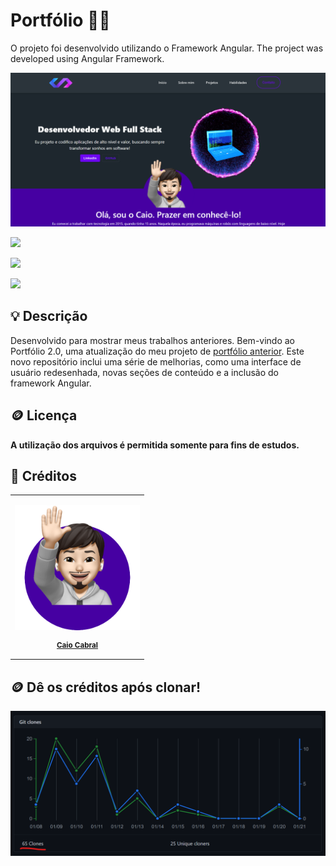 # Portfólio 🧑‍💻

O projeto foi desenvolvido utilizando o Framework Angular. 
The project was developed using Angular Framework.

</div>

 <img src ="./src/assets/images/portfolio.png"/> 

<div style="display: inline">

<a href = "mailto:caio_cabral1@hotmail.com"><img src="https://img.shields.io/badge/-Gmail-%23333?style=for-the-badge&logo=gmail&logoColor=white" target="_blank"></a>

<a href="https://www.linkedin.com/in/cabralcaio/" target="_blank"><img src="https://img.shields.io/badge/-LinkedIn-%230077B5?style=for-the-badge&logo=linkedin&logoColor=white" target="_blank"></a>

<a href="https://caiocabral.vercel.app/" target="_blank"><img src="https://img.shields.io/badge/-Portf%C3%B3lio-brown?style=for-the-badge&logo=true" target="_blank"></a>

</div>

<h2>💡 Descrição</h2>

<p>Desenvolvido para mostrar meus trabalhos anteriores. 
Bem-vindo ao Portfólio 2.0, uma atualização do meu projeto de <a href="https://github.com/cabralcaio/Portfolio" target="_blank">portfólio anterior</a>. Este novo repositório inclui uma série de melhorias, como uma interface de usuário redesenhada, novas seções de conteúdo e a inclusão do framework Angular.
</p>

<h2>🪙 Licença</h2>

<b>A utilização dos arquivos é permitida somente para fins de estudos.</b>


<h2>🎁 Créditos</h2>

<table>

<tr>

<td align="center">

<a href="https://github.com/cabralcaio">

<img width="200px" src="./src/assets/images/mesdtn.png"/><br>

<sub>

<b>Caio Cabral</b>

</sub>

</a>

</td>

</tr>

</table>

<h2>🪙 Dê os créditos após clonar! </h2>

<img src="./src/assets/images/clones.png"/><br>



